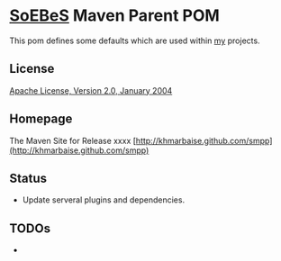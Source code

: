 [SoEBeS](http://www.soebes.de) Maven Parent POM
=======================

This pom defines some defaults which are used within [my](http://www.soebes.com) projects.

License
-------
[Apache License, Version 2.0, January 2004](http://www.apache.org/licenses/)

Homepage
--------

The Maven Site for Release xxxx [http://khmarbaise.github.com/smpp](http://khmarbaise.github.com/smpp)

Status
------
- Update serveral plugins and dependencies.

TODOs
-----
- 

